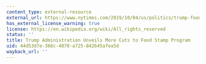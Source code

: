 ```yaml
---
content_type: external-resource
external_url: https://www.nytimes.com/2019/10/04/us/politics/trump-food-stamp-cuts.html
has_external_license_warning: true
license: https://en.wikipedia.org/wiki/All_rights_reserved
status: ''
title: Trump Administration Unveils More Cuts to Food Stamp Program
uid: 44d53d7e-366c-4070-a725-842645afea5d
wayback_url: ''
---
```


